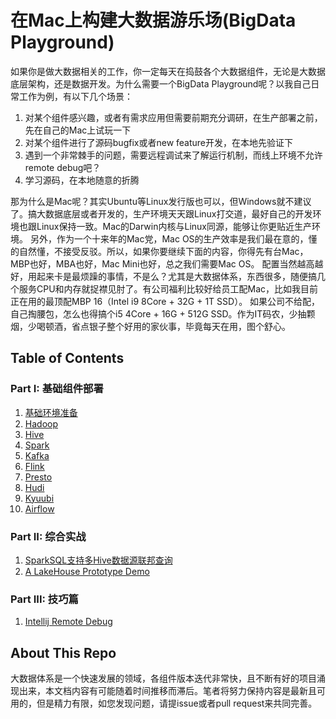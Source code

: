 # 在Mac上构建大数据游乐场(BigData Playground)

   如果你是做大数据相关的工作，你一定每天在捣鼓各个大数据组件，无论是大数据底层架构，还是数据开发。为什么需要一个BigData Playground呢？以我自己日常工作为例，有以下几个场景：

   1. 对某个组件感兴趣，或者有需求应用但需要前期充分调研，在生产部署之前，先在自己的Mac上试玩一下
   2. 对某个组件进行了源码bugfix或者new feature开发，在本地先验证下
   3. 遇到一个非常棘手的问题，需要远程调试来了解运行机制，而线上环境不允许remote debug吧？
   4. 学习源码，在本地随意的折腾

   那为什么是Mac呢？其实Ubuntu等Linux发行版也可以，但Windows就不建议了。搞大数据底层或者开发的，生产环境天天跟Linux打交道，最好自己的开发环境也跟Linux保持一致。Mac的Darwin内核与Linux同源，能够让你更贴近生产环境。
   另外，作为一个十来年的Mac党，Mac OS的生产效率是我们最在意的，懂的自然懂，不接受反驳。所以，如果你要继续下面的内容，你得先有台Mac，MBP也好，MBA也好，Mac Mini也好，总之我们需要Mac OS。
   配置当然越高越好，用起来卡是最烦躁的事情，不是么？尤其是大数据体系，东西很多，随便搞几个服务CPU和内存就捉襟见肘了。有公司福利比较好给员工配Mac，比如我目前正在用的最顶配MBP 16（Intel i9 8Core + 32G + 1T SSD）。
   如果公司不给配，自己掏腰包，怎么也得搞个i5 4Core + 16G + 512G SSD。作为IT码农，少抽颗烟，少喝顿酒，省点银子整个好用的家伙事，毕竟每天在用，图个舒心。

## Table of Contents

### Part I: 基础组件部署 

1. [基础环境准备](docs/part-I/1.essential.md)
2. [Hadoop](docs/part-I/2.hadoop.md)
3. [Hive](docs/part-I/3.hive.md)
4. [Spark](docs/part-I/4.spark.md)
5. [Kafka](docs/part-I/5.kafka.md)
6. [Flink](docs/part-I/6.flink.md)
7. [Presto](docs/part-I/7.presto.md)
8. [Hudi](docs/part-I/8.hudi.md)
9. [Kyuubi](docs/part-I/9.kyuubi.md)
10. [Airflow](docs/part-I/10.airflow.md)


### Part II: 综合实战

1. [SparkSQL支持多Hive数据源联邦查询](docs/part-II/1.spark-multi-catalog.md)
2. [A LakeHouse Prototype Demo](docs/part-II/2.lakehouse.md)

### Part III: 技巧篇

1. [Intellij Remote Debug](docs/part-III/1.remote-debug.md)

## About This Repo

大数据体系是一个快速发展的领域，各组件版本迭代非常快，且不断有好的项目涌现出来，本文档内容有可能随着时间推移而滞后。笔者将努力保持内容是最新且可用的，但是精力有限，如您发现问题，请提issue或者pull request来共同完善。